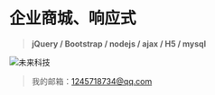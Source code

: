 # 企业商城、响应式
>**jQuery / Bootstrap / nodejs / ajax / H5 / mysql**

![未来科技](http://down.51rc.com/imagefolder/Visual/L9680000/9679874_20130416170850.gif)

>我的邮箱：1245718734@qq.com

